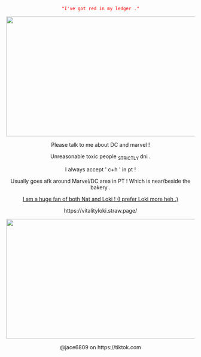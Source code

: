 <p align="center">
<code style="color : red">"I've got red in my ledger ."</code>
<p align="center">
  <img width="1200" height="320" alt="image" src="https://github.com/user-attachments/assets/bead1556-365e-4118-b040-d7718d9b902b" />

<p align="center">
 Please talk to me about DC and marvel !
<p align="center">
  <I'm a fan of both!, please tell me lore(s) or introduce other characters to me whom I don't know !
 <p align="center">
 Unreasonable toxic people <sub>STRICTLY </sub> dni . 
<p align="center">
 I always accept ' c+h ' in pt !
<p align="center">
  Usually goes afk around Marvel/DC area in PT ! Which is near/beside the bakery .
<p align="center">
	<ins>I am a huge fan of both Nat and Loki ! (I prefer Loki more heh .)</ins>  
  <p align="center">
  https://vitalityloki.straw.page/
  <p align="center">
  <img width="1200" height="320" alt="image" src="https://github.com/user-attachments/assets/1fc43f0c-c7c7-4b68-8af3-5902d90f1f41" />




 

<p align="center">
@jace6809 on https://tiktok.com
